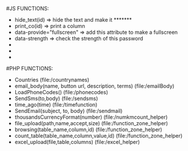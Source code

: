 #JS FUNCTIONS:
+ hide_text(id) => hide the text and make it *******
+ print_co(id) => print a column
+ data-provide="fullscreen" => add this attribute to make a fullscreen
+ data-strength => check the strength of this password
+
+
+
#PHP FUNCTIONS:
+ Countries (file:/countrynames)
+ email_body(name, button url, description, terms) (file:/emailBody)
+ LoadPhoneCodes() (file:/phonecodes)
+ SendSms(to,body) (file:/sendsms)
+ time_ago(time) (file:/timefunction)
+ SendEmail(subject, to, body) (file:/sendmail)
+ thousandsCurrencyFormat(number) (file:/numkmcount_helper)
+ file_upload(path,name,accept,size) (file:/function_zone_helper)
+ browsing(table_name,column,id) (file:/function_zone_helper)
+ count_table(table_name,column,value,id) (file:/function_zone_helper)
+ excel_upload(file,table,columns) (file:/excel_helper)
